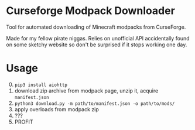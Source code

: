 # Curseforge Modpack Downloader
Tool for automated downloading of Minecraft modpacks from CurseForge.

Made for my fellow pirate niggas. Relies on unofficial API accidentally found on some sketchy website so don't be surprised if it stops working one day.

# Usage
0. `pip3 install aiohttp`
1. download zip archive from modpack page, unzip it, acquire `manifest.json`
2. `python3 download.py -m path/to/manifest.json -o path/to/mods/`
3. apply overloads from modpack zip
4. ???
5. PROFIT
